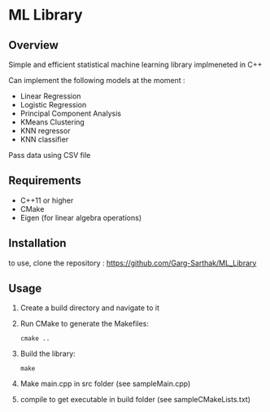 # ML Library

## Overview
Simple and efficient statistical machine learning library implmeneted in C++


Can implement the following models at the moment : 
- Linear Regression
- Logistic Regression
- Principal Component Analysis
- KMeans Clustering
- KNN regressor
- KNN classifier

Pass data using CSV file

## Requirements
- C++11 or higher
- CMake
- Eigen (for linear algebra operations)


## Installation
to use, clone the repository : https://github.com/Garg-Sarthak/ML_Library


## Usage

1. Create a build directory and navigate to it
2. Run CMake to generate the Makefiles:

    `cmake ..`
3. Build the library:

    `make`
4. Make main.cpp in src folder (see sampleMain.cpp)
5. compile to get executable in build folder (see sampleCMakeLists.txt)